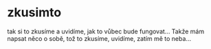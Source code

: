 # zkusimto
tak si to zkusíme a uvidíme, jak to vůbec bude fungovat... 
Takže mám napsat něco o sobě, tož to zkusíme, uvidíme, zatím mě to neba...
